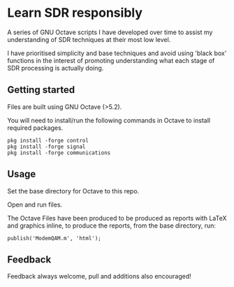 # Learn SDR responsibly

A series of GNU Octave scripts I have developed over time to assist my understanding of SDR techniques at their most low level.

I have prioritised simplicity and base techniques and avoid using 'black box' functions in the interest of promoting understanding what each stage of SDR processing is actually doing.

## Getting started

Files are built using GNU Octave (>5.2). 

You will need to install/run the following commands in Octave to install required packages.

    pkg install -forge control
    pkg install -forge signal
    pkg install -forge communications

## Usage

Set the base directory for Octave to this repo.

Open and run files.

The Octave Files have been produced to be produced as reports with LaTeX and graphics inline, to produce the reports, from the base directory, run:

    publish('ModemQAM.m', 'html');

## Feedback

Feedback always welcome, pull and additions also encouraged!